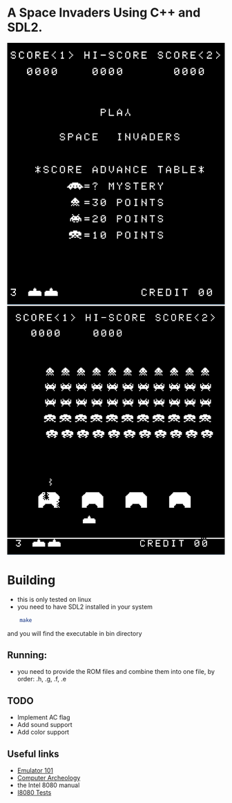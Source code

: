 # A Space Invaders Using C++ and SDL2.

![demo1](demos/demo2.png)
![demo2](demos/demo1.png)


# Building
* this is only tested on linux
* you need to have SDL2 installed in your system

```bash
    make
```
and you will find the executable in bin directory

## Running:
- you need to provide the ROM files and combine them into one file, by order: .h, .g, .f, .e

## TODO

* Implement AC flag
* Add sound support
* Add color support

## Useful links
* [Emulator 101](http://emulator101.com/)
* [Computer Archeology](http://computerarcheology.com/Arcade/SpaceInvaders)
* the Intel 8080 manual
* [I8080 Tests](https://altairclone.com/downloads/cpu_tests/)
